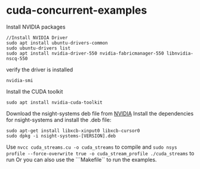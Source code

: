 # cuda-concurrent-examples

Install NVIDIA packages
```
//Install NVIDIA Driver
sudo apt install ubuntu-drivers-common
sudo ubuntu-drivers list 
sudo apt install nvidia-driver-550 nvidia-fabricmanager-550 libnvidia-nscq-550
```
verify the driver is installed
```
nvidia-smi
```
Install the CUDA toolkit
```
sudo apt install nvidia-cuda-toolkit
```
Download the nsight-systems deb file from [NVIDIA](https://developer.nvidia.com/nsight-systems/get-started)
Install the dependencies for nsight-systems and install the .deb file:
```
sudo apt-get install libxcb-xinput0 libxcb-cursor0
sudo dpkg -i nsight-systems-[VERSION].deb 
```
Use ```nvcc cuda_streams.cu -o cuda_streams``` to compile and ```sudo nsys profile --force-overwrite true -o cuda_stream_profile ./cuda_streams``` to run
Or you can also use the ```Makefile`` to run the examples.